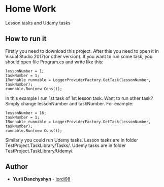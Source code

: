 # Home Work

Lesson tasks and Udemy tasks

## How to run it

Firstly you need to download this project. After this you need to open it in Visual Studio 2017(or other version).
If you want to run some task, you should open file Program.cs and write like this:
```
lessonNumber = 1;
taskNumber = 1;
IRunnable runnable = LoggerProviderFactory.GetTask(lessonNumber, taskNumber);
runnable.Run(new Cons());
```
In this example I run 1st task of 1st lesson task. Want to run other task? Simply change lessonNumber and taskNumber. For example:
```
lessonNumber = 16;
taskNumber = 1;
IRunnable runnable = LoggerProviderFactory.GetTask(lessonNumber, taskNumber);
runnable.Run(new Cons());
```
Similarly you could run Udemy tasks.
Lesson tasks are in folder TestProject.TaskLibrary/Tasks/. Udemy tasks are in folder TestProject.TaskLibrary/Udemy/.

## Author

* **Yurii Danchyshyn** - [jordi98](https://github.com/jordi98)
